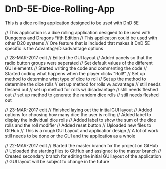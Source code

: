 # DnD-5E-Dice-Rolling-App
This is a dice rolling application designed to be used with DnD 5E

// This application is a dice rolling application designed to be used with Dungeons and Dragons Fifth Edition
// This application could be used with other D20 systems
// One feature that is included that makes it DnD 5E specific is the Advantage/Disadvantage options

// 28-MAR-2017 edit
  // Edited the GUI layout
    // Added panels so that the radio button groups were seperated
  // Set default values of the different GUI elements
  // Started writing the code and commenting the code
    // Started coding what happens when the player clicks "Roll!"
    // Set up method to determine what type of dice to roll
    // Set up the method to determine the dice rolls
      // set up method for rolls w/ advantage
        // still needs fleshed out
      // set up method for rolls w/ disadvantage
        // still needs fleshed out
      // set up method to generate the random dice rolls
        // still needs fleshed out

// 23-MAR-2017 edit
  // Finished laying out the initial GUI layout
    // Added options for choosing how many dice the user is rolling
    // Added label to display the individual dice rolls
    // Added label to show the sum of the dice rolls and the roll modifier
    // Added reset button
  // Uploaded new files to GitHub
  // This is a rough GUI Layout and application design
  // A lot of work still needs to be done on the GUI and the application as a whole

// 22-MAR-2017 edit
  // Started the master branch for the project on GitHub
  // Uploaded the starting files to GitHub and assigned to the master branch
  // Created secondary branch for editing the initial GUI layout of the application
  // GUI layout will be subject to change in the future  
